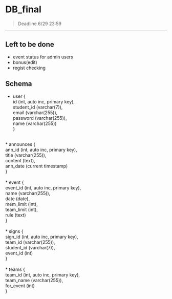 # DB_final
> Deadline 6/29 23:59
---
## Left to be done
* event status for admin users
* bonus(edit)
* regist checking

## Schema
* user { <br />
    id (int, auto inc, primary key), <br />
    student_id (varchar(7)), <br />
    email (varchar(255)), <br />
    password (varchar(255)), <br />
    name (varchar(255)) <br />
  } <br />
<br />
* announces { <br />
    ann_id (int, auto inc, primary key), <br />
    title (varchar(255)), <br />
    content (text), <br />
    ann_date (current timestamp) <br />
  } <br />
 <br />
* event { <br />
    event_id (int, auto inc, primary key), <br />
    name (varchar(255)), <br />
    date (date), <br />
    mem_limit (int), <br />
    team_limit (int), <br />
    rule (text) <br />
  } <br />
  <br /> 
* signs { <br />
    sign_id (int, auto inc, primary key), <br />
    team_id (varchar(255)), <br />
    student_id (varchar(7)), <br />
    event_id (int) <br />
  } <br />
 <br />
* teams { <br />
    team_id (int, auto inc, primary key), <br />
    team_name (varchar(255)), <br />
    for_event (int) <br />
  } <br />